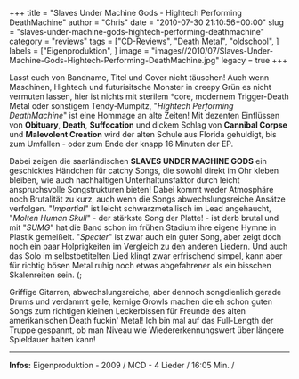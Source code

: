 +++
title = "Slaves Under Machine Gods - Hightech Performing DeathMachine"
author = "Chris"
date = "2010-07-30 21:10:56+00:00"
slug = "slaves-under-machine-gods-hightech-performing-deathmachine"
category = "reviews"
tags = ["CD-Reviews", "Death Metal", "oldschool", ]
labels = ["Eigenproduktion", ]
image = "images//2010/07/Slaves-Under-Machine-Gods-Hightech-Performing-DeathMachine.jpg"
legacy = true
+++

Lasst euch von Bandname, Titel und Cover nicht täuschen! Auch wenn Maschinen, Hightech und futurisitsche Monster in creepy Grün es nicht vermuten lassen, hier ist nichts mit sterilem *core, modernem Trigger-Death Metal oder sonstigem Tendy-Mumpitz, "_Hightech Performing DeathMachine_" ist eine Hommage an alte Zeiten! Mit dezenten Einflüssen von **Obituary**, **Death**, **Suffocation** und dickem Schlag von **Cannibal Corpse** und **Malevolent Creation** wird der alten Schule aus Florida gehuldigt, bis zum Umfallen - oder zum Ende der knapp 16 Minuten der EP.

Dabei zeigen die saarländischen **SLAVES UNDER MACHINE GODS** ein geschicktes Händchen für catchy Songs, die sowohl direkt im Ohr kleben bleiben, wie auch nachhaltigen Unterhaltunsfaktor durch leicht anspruchsvolle Songstrukturen bieten! Dabei kommt weder Atmosphäre noch Brutalität zu kurz, auch wenn die Songs abwechslungsreiche Ansätze verfolgen. "_Impartial_" ist leicht schwarzmetallisch im Lead angehaucht, "_Molten Human Skull_" - der stärkste Song der Platte! - ist derb brutal und mit "_SUMG_" hat die Band schon im frühen Stadium ihre eigene Hymne in Plastik gemeißelt. "_Specter_" ist zwar auch ein guter Song, aber zeigt doch noch ein paar Holprigkeiten im Vergleich zu den anderen Liedern. Und auch das Solo im selbstbetitelten Lied klingt zwar erfrischend simpel, kann aber für richtig bösen Metal ruhig noch etwas abgefahrener als ein bisschen Skalenreiten sein. (;

Griffige Gitarren, abwechslungsreiche, aber dennoch songdienlich gerade Drums und verdammt geile, kernige Growls machen die eh schon guten Songs zum richtigen kleinen Leckerbissen für Freunde des alten amerikanischen Death fuckin' Metal! Ich bin mal auf das Full-Length der Truppe gespannt, ob man Niveau wie Wiedererkennungswert über längere Spieldauer halten kann!





---
**Infos:**
Eigenproduktion - 2009 / 
MCD - 4 Lieder / 16:05 Min. / 

